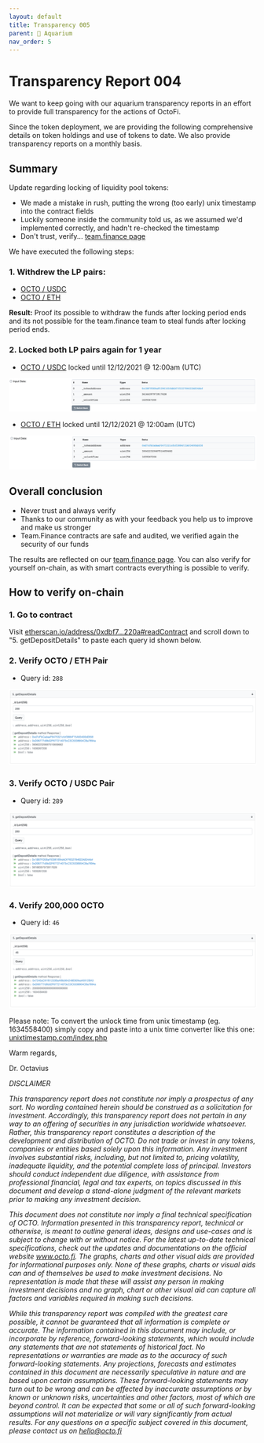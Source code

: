 ```yaml
---
layout: default
title: Transparency 005 
parent: 🧾 Aquarium 
nav_order: 5
---
```


# Transparency Report 004

We want to keep going with our aquarium transparency reports in an effort to provide full transparency for the actions of OctoFi. 

Since the token deployment, we are providing the following comprehensive details on token holdings and use of tokens to date. We also provide transparency reports on a monthly basis.

## Summary

Update regarding locking of liquidity pool tokens:

- We made a mistake in rush, putting the wrong (too early) unix timestamp into the contract fields 
- Luckily someone inside the community told us, as we assumed we'd implemented correctly, and hadn't re-checked the timestamp
- Don't trust, verify... [team.finance page](https://team.finance/view-coin/0x7240aC91f01233BaAf8b064248E80feaA5912BA3?name=Octo.fi&symbol=OCTO)

We have executed the following steps:

### 1. Withdrew the LP pairs:

- [OCTO / USDC](https://etherscan.io/tx/0x9c8c2b731982bf50f3e3392c67feb836c7a1cc5a358da0c43680bcbebecde0ca)
- [OCTO / ETH](https://etherscan.io/tx/0x55dff4582036ca59af465bbceeac6663a70ce5dea31f94ea4d335456d62632a7)
	
**Result:** Proof its possible to withdraw the funds after locking period ends and its not possible for the team.finance team to steal funds after locking period ends. 

### 2. Locked both LP pairs again for 1 year

- [OCTO / USDC](https://etherscan.io/tx/0x8c07b2a69319ce147f1ace23a51df63c7cbad9a3415b96374382c64894b6bc08
) locked until 12/12/2021 @ 12:00am (UTC)

![](/assets/images/t005-1.png)

- [OCTO / ETH](https://etherscan.io/tx/0x3fc3d35d4192de434f43c6a8785efb4b85a0f35e417e53d5d21d7a92ece006b6) locked until 12/12/2021 @ 12:00am (UTC)

![](/assets/images/t005-2.png)

## Overall conclusion

- Never trust and always verify
- Thanks to our community as with your feedback you help us to improve and make us stronger 
- Team.Finance contracts are safe and audited, we verified again the security of our funds 

The results are reflected on our [team.finance page](https://team.finance/view-coin/0x7240aC91f01233BaAf8b064248E80feaA5912BA3?name=Octo.fi&symbol=OCTO). You can also verify for yourself on-chain, as with smart contracts everything is possible to verify.

## How to verify on-chain

### 1. Go to contract

Visit [etherscan.io/address/0xdbf7...220a#readContract](https://etherscan.io/address/0xdbf72370021babafbceb05ab10f99ad275c6220a#readContract) and scroll down to "5. getDepositDetails" to paste each query id shown below.

### 2. Verify OCTO / ETH Pair  

- Query id: `288`

![](/assets/images/t005-3.png)

### 3. Verify OCTO / USDC Pair

- Query id: `289`

![](/assets/images/t005-4.png)

### 4. Verify 200,000 OCTO 

- Query id: `46`

![](/assets/images/t005-5.png)

Please note: To convert the unlock time from unix timestamp (eg. 1634558400) simply copy and paste into a unix time converter like this one: [unixtimestamp.com/index.php](https://www.unixtimestamp.com/index.php)

Warm regards, 

Dr. Octavius

*DISCLAIMER*

*This transparency report does not constitute nor imply a prospectus of any sort. No wording contained herein should be construed as a solicitation for investment. Accordingly, this transparency report does not pertain in any way to an offering of securities in any jurisdiction worldwide whatsoever. Rather, this transparency report constitutes a description of the development and distribution of OCTO. Do not trade or invest in any tokens, companies or entities based solely upon this information. Any investment involves substantial risks, including, but not limited to, pricing volatility, inadequate liquidity, and the potential complete loss of principal. Investors should conduct independent due diligence, with assistance from professional financial, legal and tax experts, on topics discussed in this document and develop a stand-alone judgment of the relevant markets prior to making any investment decision.*

*This document does not constitute nor imply a final technical specification of OCTO. Information presented in this transparency report, technical or otherwise, is meant to outline general ideas, designs and use-cases and is subject to change with or without notice. For the latest up-to-date technical specifications, check out the updates and documentations on the official website www.octo.fi. The graphs, charts and other visual aids are provided for informational purposes only. None of these graphs, charts or visual aids can and of themselves be used to make investment decisions. No representation is made that these will assist any person in making investment decisions and no graph, chart or other visual aid can capture all factors and variables required in making such decisions.*

*While this transparency report was compiled with the greatest care possible, it cannot be guaranteed that all information is complete or accurate. The information contained in this document may include, or incorporate by reference, forward-looking statements, which would include any statements that are not statements of historical fact. No representations or warranties are made as to the accuracy of such forward-looking statements. Any projections, forecasts and estimates contained in this document are necessarily speculative in nature and are based upon certain assumptions. These forward-looking statements may turn out to be wrong and can be affected by inaccurate assumptions or by known or unknown risks, uncertainties and other factors, most of which are beyond control. It can be expected that some or all of such forward-looking assumptions will not materialize or will vary significantly from actual results. For any questions on a specific subject covered in this document, please contact us on [hello@octo.fi](mailto:hello@octo.fi)*
